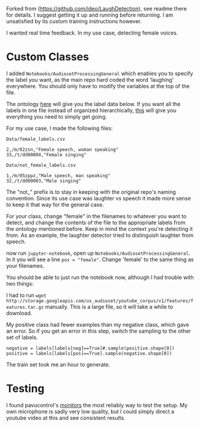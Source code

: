Forked from (https://github.com/ideo/LaughDetection), see readme there for details. I suggest getting it up and running before returning. I am unsatisfied by its custom training instructions however.

I wanted real time feedback. In my use case, detecting female voices. 

# Custom Classes

I added `Notebooks/AudiosetProcessingGeneral` which enables you to specify the label you want, as the main repo hard coded the word 'laughing' everywhere. You should only have to modify the variables at the top of the file.

The ontology [here](https://research.google.com/audioset/ontology/index.html) will give you the label data below. If you want all the labels in one file instead of organized hierarchically, [this](https://github.com/IBM/audioset-classification/blob/master/audioset_classify/metadata/class_labels_indices.csv) will give you everything you need to simply get going. 

For my use case, I made the following files:

`Data/female_labels.csv `
```
2,/m/02zsn,"Female speech, woman speaking"
33,/t/dd00004,"Female singing"
```

`Data/not_female_labels.csv `
```
1,/m/05zppz,"Male speech, man speaking"
32,/t/dd00003,"Male singing"
```
The "not_" prefix is to stay in keeping with the original repo's naming convention. Since its use case was laughter vs speech it made more sense to keep it that way for the general case. 

For your class, change "female" in the filenames to whatever you want to detect, and change the contents of the file to the appropriate labels from the ontology mentioned before. Keep in mind the context you're detecting it from. As an example, the laughter detector tried to distinguish laughter from speech. 

now run `jupyter-notebook`, open up `Notebooks/AudiosetProcessingGeneral`. In it you will see a line `pos = "female"`. Change 'female' to the same thing as your filenames. 

You should be able to just run the notebook now, although I had trouble with two things:

I had to run `wget http://storage.googleapis.com/us_audioset/youtube_corpus/v1/features/features.tar.gz` manually. This is a large file, so it will take a while to download.

My positive class had fewer examples than my negative class, which gave an error. So if you get an error in this step, switch the sampling to the other set of labels.
```
negative = labels[labels[neg]==True]#.sample(positive.shape[0])
positive = labels[labels[pos]==True].sample(negative.shape[0])
```

The train set took me an hour to generate. 

# Testing
I found pavucontrol's [monitors](https://unix.stackexchange.com/questions/82259/how-to-pipe-audio-output-to-mic-input/82297) the most reliably way to test the setup. My own microphone is sadly very low quality, but I could simply direct a youtube video at this and see consistent results.
